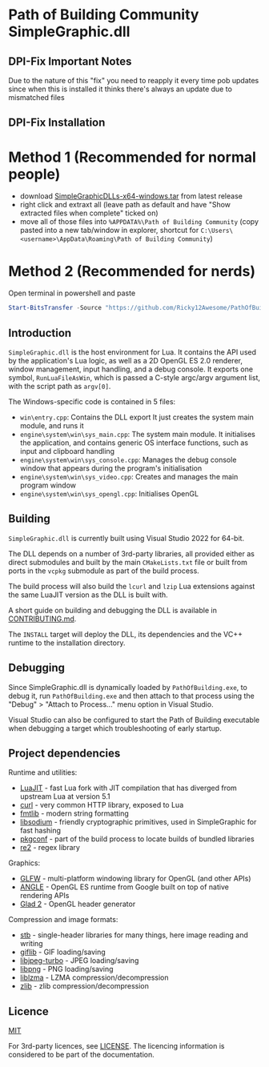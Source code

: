 # Path of Building Community SimpleGraphic.dll

## DPI-Fix Important Notes
Due to the nature of this "fix" you need to reapply it every time pob updates since when this is installed it thinks there's always an update due to mismatched files

## DPI-Fix Installation
# Method 1 (Recommended for normal people)
- download [SimpleGraphicDLLs-x64-windows.tar](https://github.com/Ricky12Awesome/PathOfBuilding-SimpleGraphic/releases/latest/download/SimpleGraphicDLLs-x64-windows.tar) from latest release
- right click and extraxt all (leave path as default and have "Show extracted files when complete" ticked on)
- move all of those files into `%APPDATA%\Path of Building Community` (copy pasted into a new tab/window in explorer, shortcut for `C:\Users\<username>\AppData\Roaming\Path of Building Community`)

# Method 2 (Recommended for nerds)
Open terminal in powershell and paste
```powershell
Start-BitsTransfer -Source "https://github.com/Ricky12Awesome/PathOfBuilding-SimpleGraphic/releases/latest/download/SimpleGraphicDLLs-x64-windows.tar" -Destination "$env:APPDATA\Path of Building Community\SimpleGraphicDLLs-x64-windows.tar"; tar -xkf "$env:APPDATA\Path of Building Community\SimpleGraphicDLLs-x64-windows.tar" -C "$env:APPDATA\Path of Building Community"
```

## Introduction

`SimpleGraphic.dll` is the host environment for Lua.
It contains the API used by the application's Lua logic, as well as a
2D OpenGL ES 2.0 renderer, window management, input handling, and a
debug console.
It exports one symbol, `RunLuaFileAsWin`, which is passed a
C-style argc/argv argument list, with the script path as `argv[0]`.

The Windows-specific code is contained in 5 files:
- `win\entry.cpp`: Contains the DLL export
It just creates the system main module, and runs it
- `engine\system\win\sys_main.cpp`: The system main module.
It initialises the application, and contains generic OS interface functions,
such as input and clipboard handling
- `engine\system\win\sys_console.cpp`: Manages the debug console window that
appears during the program's initialisation
- `engine\system\win\sys_video.cpp`: Creates and manages the main program window
- `engine\system\win\sys_opengl.cpp`: Initialises OpenGL

## Building

`SimpleGraphic.dll` is currently built using Visual Studio 2022 for 64-bit.

The DLL depends on a number of 3rd-party libraries, all provided either as
direct submodules and built by the main `CMakeLists.txt` file or built from
ports in the `vcpkg` submodule as part of the build process.

The build process will also build the `lcurl` and `lzip` Lua extensions
against the same LuaJIT version as the DLL is built with.

A short guide on building and debugging the DLL is available in
[CONTRIBUTING.md](CONTRIBUTING.md).

The `INSTALL` target will deploy the DLL, its dependencies and the VC++
runtime to the installation directory.

## Debugging

Since SimpleGraphic.dll is dynamically loaded by `PathOfBuilding.exe`,
to debug it, run `PathOfBuilding.exe` and then attach to that process using the
"Debug" > "Attach to Process..." menu option in Visual Studio.

Visual Studio can also be configured to start the Path of Building executable
when debugging a target which troubleshooting of early startup.

## Project dependencies

Runtime and utilities:
* [LuaJIT](https://github.com/LuaJIT/LuaJIT) - fast Lua fork with JIT compilation that has diverged from upstream Lua at version 5.1
* [curl](https://curl.se/) - very common HTTP library, exposed to Lua
* [fmtlib](https://fmt.dev/) - modern string formatting
* [libsodium](https://doc.libsodium.org/) - friendly cryptographic primitives, used in SimpleGraphic for fast hashing
* [pkgconf](http://pkgconf.org/) - part of the build process to locate builds of bundled libraries
* [re2](https://github.com/google/re2) - regex library

Graphics:
* [GLFW](https://www.glfw.org/) - multi-platform windowing library for OpenGL (and other APIs)
* [ANGLE](https://github.com/google/angle) - OpenGL ES runtime from Google built on top of native rendering APIs
* [Glad 2](https://gen.glad.sh/) - OpenGL header generator

Compression and image formats:
* [stb](https://github.com/nothings/stb) - single-header libraries for many things, here image reading and writing
* [giflib](https://sourceforge.net/projects/giflib/) - GIF loading/saving
* [libjpeg-turbo](https://libjpeg-turbo.org/) - JPEG loading/saving
* [libpng](http://www.libpng.org/pub/png/libpng.html) - PNG loading/saving
* [liblzma](https://tukaani.org/xz/) - LZMA compression/decompression
* [zlib](https://www.zlib.net/) - zlib compression/decompression

## Licence

[MIT](https://opensource.org/licenses/MIT)

For 3rd-party licences, see [LICENSE](LICENSE).
The licencing information is considered to be part of the documentation.
